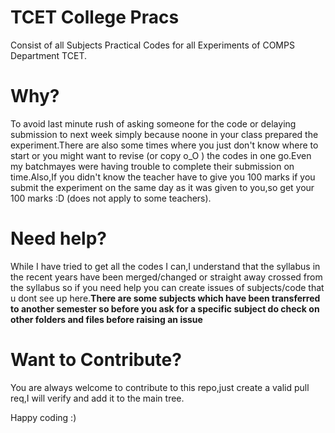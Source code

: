 # TCET College Pracs
Consist of all Subjects Practical Codes for all Experiments of COMPS Department TCET.
# Why?
To avoid last minute rush of asking someone for the code or delaying submission to next week simply because noone in your class prepared the experiment.There are also some times where you just don't know where to start or you might want to revise (or copy o_O ) the codes in one go.Even my batchmayes were having trouble to complete their submission on time.Also,If you didn't know the teacher have to give you 100 marks if you submit the experiment on the same day as it was given to you,so get your 100 marks :D (does not apply to some teachers).  
# Need help?
While I have tried to get all the codes I can,I understand that the syllabus in the recent years have been merged/changed or straight away crossed from the syllabus so if you need help you can create issues of subjects/code that u dont see up here.**There are some subjects which have been transferred to another semester so before you ask for a specific subject do check on other folders and files before raising an issue**
# Want to Contribute?
You are always welcome to contribute to this repo,just create a valid pull req,I will verify and add it to the main tree.

Happy coding :)

